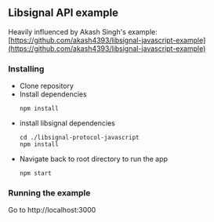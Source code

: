 ## Libsignal API example
Heavily influenced by Akash Singh's example: [https://github.com/akash4393/libsignal-javascript-example](https://github.com/akash4393/libsignal-javascript-example)

### Installing

* Clone repository
* Install dependencies
	```
	npm install
	```
* install libsignal dependencies
	```
	cd ./libsignal-protocol-javascript
	npm install
	``` 
* Navigate back to root directory to run the app
	```
	npm start
	```

### Running the example
Go to http://localhost:3000